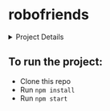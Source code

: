 # robofriends

<details>
  <summary>Project Details</summary>

  * _This project is using **react and redux**_
  * _Other packages used are **react-redux, redux-thunk and redux-logger**_

</details>

## To run the project:

* Clone this repo
* Run `npm install`
* Run `npm start`
